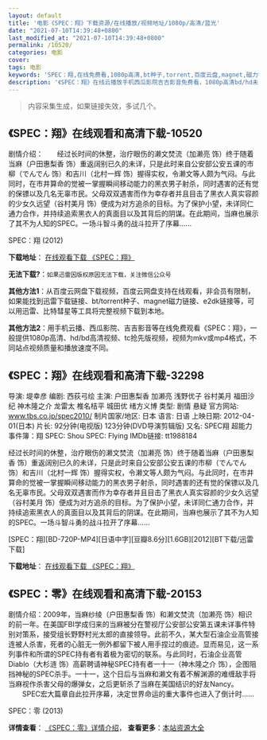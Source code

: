 ```yaml
---
layout: default
title: '电影《SPEC：翔》下载资源/在线播放/视频地址/1080p/高清/蓝光'
date: "2021-07-10T14:39:48+0800"
last_modified_at: "2021-07-10T14:39:48+0800"
permalink: /10520/
categories: 电影
cover:
tags: 电影
keywords: 'SPEC：翔,在线免费看,1080p高清,bt种子,torrent,百度云盘,magnet,磁力链,迅雷下载资源'
description: '《SPEC：翔》在线云播放手机西瓜影院吉吉影音免费看，1080p高清bd/hd未删减完整版和tc抢先枪版，mkv/mp4格式，附带bt/torrent种子、magnet/磁力链、百度云盘、网盘资源迅雷下载链接'
---
```


>内容采集生成，如果链接失效，多试几个。


## 《SPEC：翔》在线观看和高清下载-10520

剧情介绍：　　经过长时间的休整，治疗眼伤的濑文焚流（加濑亮 饰）终于随着当麻（户田惠梨香 饰）重返阔别已久的未详，只是此时来自公安部公安五课的市柳（でんでん 饰）和吉川（北村一辉 饰）握得实权，令濑文等人颇为气闷。与此同时，在市井算命的觉被一掌握瞬间移动能力的黑衣男子射杀，同时遇害的还有觉的保镖以及几名无辜市民。父母双双遇害而作为幸存者并且目击了黑衣人真实容颜的少女久远望（谷村美月 饰）便成为对方追杀的目标。为了保护小望，未详同仁通力合作，并持续追索黑衣人的真面目以及其背后的阴谋。在此期间，当麻也展示了其不为人知的SPEC。一场斗智斗勇的战斗拉开了序幕……


SPEC：翔 (2012)

**下载地址**： [在线观看下载 《SPEC：翔》](https://www.btbtdy.me/btdy/dy8303.html) 


**无法下载?**：`如果迅雷因版权原因无法下载，关注微信公众号 `

**其他方法1**：从百度云网盘下载视频，百度云网盘支持在线观看，非会员有限制，如果能找到迅雷下载链接、bt/torrent种子、magnet磁力链接、e2dk链接等，可以用迅雷、比特彗星等工具将完整视频下载到本地。

**其他方法2**：用手机云播、西瓜影院、吉吉影音等在线免费观看《SPEC：翔》，一般提供1080p高清、hd/bd高清视频、tc抢先版视频，视频为mkv或mp4格式，不同站点视频质量和播放速度不同。


## 《SPEC：翔》在线观看和高清下载-32298

导演: 堤幸彦 编剧: 西荻弓绘 主演: 户田惠梨香 加濑亮 浅野优子 谷村美月 福田沙纪 神木隆之介 龙雷太 椎名桔平 城田优 绪方义博 类型: 剧情 悬疑 官方网站: www.tbs.co.jp/spec2010/ 制片国家/地区: 日本 语言: 日语 上映日期: 2012-04-01(日本) 片长: 92分钟(电视版) 123分钟(DVD导演剪辑版) 又名: SPEC翔 超能力事件簿：翔 SPEC: Shou SPEC: Flying IMDb链接: tt1988184

经过长时间的休整，治疗眼伤的濑文焚流（加濑亮 饰）终于随着当麻（户田惠梨香 饰）重返阔别已久的未详，只是此时来自公安部公安五课的市柳（でんでん 饰）和吉川（北村一辉 饰）握得实权，令濑文等人颇为气闷。与此同时，在市井算命的觉被一掌握瞬间移动能力的黑衣男子射杀，同时遇害的还有觉的保镖以及几名无辜市民。父母双双遇害而作为幸存者并且目击了黑衣人真实容颜的少女久远望（谷村美月 饰）便成为对方追杀的目标。为了保护小望，未详同仁通力合作，并持续追索黑衣人的真面目以及其背后的阴谋。在此期间，当麻也展示了其不为人知的SPEC。一场斗智斗勇的战斗拉开了序幕……


[SPEC：翔][BD-720P-MP4][日语中字][豆瓣8.6分][1.6GB][2012][BT下载/迅雷下载]

**下载地址**： [在线观看下载 《SPEC：翔》](https://www.btdx8.com/torrent/spec_flying_2012.html) 


## 《SPEC：零》在线观看和高清下载-20153

剧情介绍：2009年，当麻纱绫（户田惠梨香 饰）和濑文焚流（加濑亮 饰）相识的前一年。在美国FBI学成归来的当麻被分在警视厅公安部公安第五课未详事件特别对策系，接受组长野野村光太郎的直接领导。此前不久，某大型石油企业高管接连被人杀害，死者的心脏无一例外都留下被人用手捏过的痕迹。显而易见，这一系列事件和所谓的SPEC持有者有着极为密切的联系。与此同时，石油企业高管Diablo（大杉涟 饰）高薪聘请神秘SPEC持有者一十一（神木隆之介 饰），企图阻挡神秘的SPEC杀手。一十一，这个日后与当麻和濑文有着不解渊源的难缠敌手将当麻视作杀害父母的爆弹女，之后更斩杀了当麻在美国结识的好友Nancy。  　　SPEC宏大篇章自此拉开序幕，决定世界命运的重大事件也进入了倒计时……


SPEC：零 (2013)

**详情查看**： [《SPEC：零》详情介绍](/movie/20153/)， **查看更多**：[本站资源大全](/movie/t/all/)

